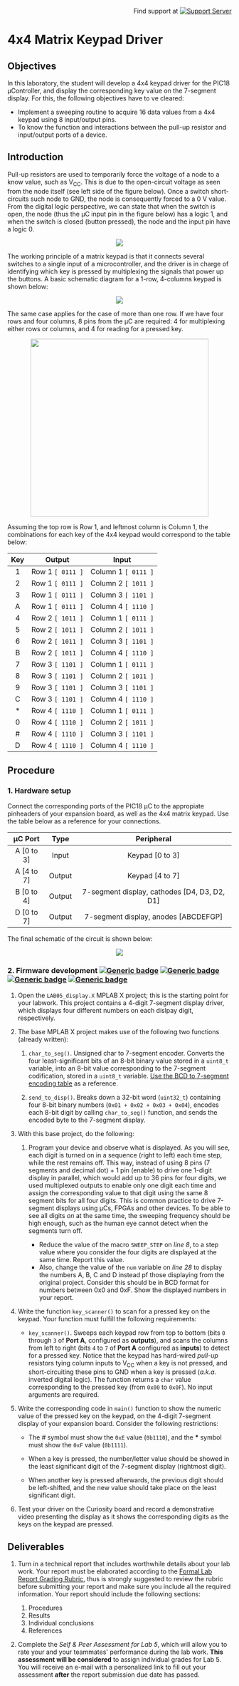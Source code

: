<div align="right">

Find support at [![Support Server](https://img.shields.io/discord/591914197219016707.svg?color=7289da&label=ComputaciónTEC&logo=discord&style=flat-square)](https://discord.gg/xfB33VMq)

<!--- https://naereen.github.io/badges/ --->

</div>

# 4x4 Matrix Keypad Driver

## Objectives
In this laboratory, the student will develop a 4x4 keypad driver for the PIC18 &mu;Controller, and display the corresponding key value on the 7-segment display. For this, the following objectives have to ve cleared:
* Implement a sweeping routine to acquire 16 data values from a 4x4 keypad using 8 input/output pins.
* To know the function and interactions between the pull-up resistor and input/output ports of a device. 

## Introduction
Pull-up resistors are used to temporarily force the voltage of a node to a know value, such as V<sub>CC</sub>. This is due to the open-circuit voltage as seen from the node itself (see left side of the figure below). Once a switch short-circuits such node to GND, the node is consequently forced to a 0 V value. From the digital logic perspective, we can state that when the switch is open, the node (thus the &mu;C input pin in the figure below) has a logic 1, and when the switch is closed (button pressed), the node and the input pin have a logic 0.
<div align="center">
<img src="img/pullups1.png">

</div>

The working principle of a matrix keypad is that it connects several switches to a single input of a microcontroller, and the driver is in charge of identifying which key is pressed by multiplexing the signals that power up the buttons. A basic schematic diagram for a 1-row, 4-columns keypad is shown below:
<div align="center">
<img src="img/pullups2.png">

</div>

The same case applies for the case of more than one row. If we have four rows and four columns, 8 pins from the &mu;C are required: 4 for multiplexing either rows or columns, and 4 for reading for a pressed key.
<div align="center">
<img width=400, src="img/keypad.png">

</div>

Assuming the top row is Row 1, and leftmost column is Column 1, the combinations for each key of the 4x4 keypad would correspond to the table below:

<div align ="center">

Key | Output | Input
:---:  | :---: | :---:
1  | Row 1 `[ 0111 ]` | Column 1 `[ 0111 ]`
2  | Row 1 `[ 0111 ]` | Column 2 `[ 1011 ]`
3  | Row 1 `[ 0111 ]` | Column 3 `[ 1101 ]`
A  | Row 1 `[ 0111 ]` | Column 4 `[ 1110 ]`
4  | Row 2 `[ 1011 ]` | Column 1 `[ 0111 ]`
5  | Row 2 `[ 1011 ]` | Column 2 `[ 1011 ]`
6  | Row 2 `[ 1011 ]` | Column 3 `[ 1101 ]`
B  | Row 2 `[ 1011 ]` | Column 4 `[ 1110 ]`
7  | Row 3 `[ 1101 ]` | Column 1 `[ 0111 ]`
8  | Row 3 `[ 1101 ]` | Column 2 `[ 1011 ]`
9  | Row 3 `[ 1101 ]` | Column 3 `[ 1101 ]`
C  | Row 3 `[ 1101 ]` | Column 4 `[ 1110 ]`
\* | Row 4 `[ 1110 ]` | Column 1 `[ 0111 ]`
0  | Row 4 `[ 1110 ]` | Column 2 `[ 1011 ]`
\# | Row 4 `[ 1110 ]` | Column 3 `[ 1101 ]`
D  | Row 4 `[ 1110 ]` | Column 4 `[ 1110 ]`

</div>

<!---
AVAILABLE APPOINTMENTS
Full stack developer
Lead Embedded Design Engineer
FPGA design engineer
Digital systems architect
Electronics engineer
---> 

</div>


<!---
### Materials and software resources

<div align="center">

Qty | Material 
:---: | :---
1 | Curiosity board
1 | Expansion board
1 | 4x4 matrix keypad
4 | 220&Omega; resistor
| | MPLAB X IDE 


</div>

<!---
## Pre-lab work
--->

## Procedure

### __1. Hardware setup__
Connect the corresponding ports of the PIC18 &mu;C to the appropiate pinheaders of your expansion board, as well as the 4x4 matrix keypad. Use the table below as a reference for your connections.

<div align="center">

&mu;C Port | Type | Peripheral
:---: | :---: |:---:
A [0 to 3] | Input | Keypad [0 to 3]
A [4 to 7] | Output | Keypad [4 to 7]
B [0 to 4] | Output | 7-segment display, cathodes [D4, D3, D2, D1]
D [0 to 7] | Output | 7-segment display, anodes [ABCDEFGP]

</div>

The final schematic of the circuit is shown below:

<div align="center">

<img src="img/schematic.png">

</div>

### __2. Firmware development__ [![Generic badge](https://img.shields.io/badge/GITHUB-REPO-blue.svg)](https://experiencia21.tec.mx/) [![Generic badge](https://img.shields.io/badge/WRITTEN-REPORT-blue.svg)](https://experiencia21.tec.mx/) [![Generic badge](https://img.shields.io/badge/SCREEN-CAPTURES-blue.svg)](https://experiencia21.tec.mx/) [![Generic badge](https://img.shields.io/badge/DEMO-VIDEO-blue.svg)](https://experiencia21.tec.mx/)

1. Open the `LAB05_display.X` MPLAB X project; this is the starting point for your labwork. This project contains a 4-digit 7-segment display driver, which displays four different numbers on each dislpay digit, respectively. 

2. The base MPLAB X project makes use of the following two functions (already written):

   1. `char_to_seg()`. Unsigned char to 7-segment encoder. Converts the four least-significant bits of an 8-bit binary value stored in a `uint8_t` variable, into an 8-bit value corresponding to the 7-segment codification, stored in a `uint8_t` variable. [Use the BCD to 7-segment encoding table](7-seg_encoding.md) as a reference.

   2. `send_to_disp()`. Breaks down a 32-bit word (`uint32_t`) containing four 8-bit binary numbers (`0x01 + 0x02 + 0x03 + 0x04`), encodes each 8-bit digit by calling `char_to_seg()` function, and sends the encoded byte to the 7-segment display.

3. With this base project, do the following:

   1. Program your device and observe what is displayed. As you will see, each digit is turned on in a sequence (right to left) each time step, while the rest remains off. This way, instead of using 8 pins (7 segments and decimal dot) + 1 pin (enable) to drive one 1-digit display in parallel, which would add up to 36 pins for four digits, we used multiplexed outputs to enable only one digit each time and assign the corresponding value to that digit using the same 8 segment bits for all four digits. This is common practice to drive 7-segment displays using &mu;Cs, FPGAs and other devices. To be able to see all digits _on_ at the same time, the sweeping frequency should be high enough, such as the human eye cannot detect when the segments turn off. 
      
      * Reduce the value of the macro `SWEEP_STEP` on _line 8_, to a step value where you consider the four digits are displayed at the same time. Report this value.
      * Also, change the value of the `num` variable on _line 28_ to display the numbers A, B, C and D instead pf those displaying from the original project. Consider this should be in BCD format for numbers between 0x0 and 0xF. Show the displayed numbers in your report.

4. Write the function `key_scanner()` to scan for a pressed key on the keypad. Your function must fulfill the following requirements:

   * `key_scanner()`. Sweeps each keypad row from top to bottom (bits `0` through `3` of **Port A**, configured as **outputs**), and scans the columns from left to right (bits `4` to `7` of **Port A** configured as **inputs**) to detect for a pressed key. Notice that the keypad has hard-wired _*pull-up*_ resistors tying column inputs to V<sub>CC</sub> when a key is not pressed, and short-circuiting these pins to GND when a key is pressed (_a.k.a._ inverted digital logic). The function returns a `char` value corresponding to the pressed key (from `0x00` to `0x0F`). No input arguments are required.

3. Write the corresponding code in `main()` function to show the numeric value of the pressed key on the keypad, on the 4-digit 7-segment display of your expansion board. Consider the following restrictions: 
      
    * The _*#*_ symbol must show the `0xE` value (`0b1110`), and the __*__ symbol must show the `0xF` value (`0b1111`).

    * When a key is pressed, the number/letter value should be showed in the least significant digit of the 7-segment display (rightmost digit).
    
    * When another key is pressed afterwards, the previous digit should be left-shifted, and the new value should take place on the least significant digit.

4. Test your driver on the Curiosity board and record a demonstrative video presenting the display as it shows the corresponding digits as the keys on the keypad are pressed. 

## Deliverables
1. Turn in a technical report that includes worthwhile details about your lab work. Your report must be elaborated according to the [Formal Lab Report Grading Rubric](https://experiencia21.tec.mx/courses/130808/pages/rubrica-de-reportes-de-laboratorio), thus is strongly suggested to review the rubric before submitting your report and make sure you include all the required information. Your report should include the following sections:
   1. Procedures
   2. Results
   3. Individual conclusions
   4. References

2. Complete the _Self & Peer Assessment for Lab 5_, which will allow you to rate your and your teammates' performance during the lab work. **This assessment will be considered** to assign individual grades for Lab 5. You will receive an e-mail with a personalized link to fill out your assessment __after__ the report submission due date has passed. 